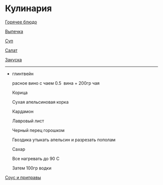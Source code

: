# Кулинария

[Горячее блюдо](%D0%9A%D1%83%D0%BB%D0%B8%D0%BD%D0%B0%D1%80%D0%B8%D1%8F%20446bdb8cc4be46479ab2cf1783c0feaf/%D0%93%D0%BE%D1%80%D1%8F%D1%87%D0%B5%D0%B5%20%D0%B1%D0%BB%D1%8E%D0%B4%D0%BE%2032f76a0d25ef4624b1ddddcd4505d47b.csv)

[Выпечка](%D0%9A%D1%83%D0%BB%D0%B8%D0%BD%D0%B0%D1%80%D0%B8%D1%8F%20446bdb8cc4be46479ab2cf1783c0feaf/%D0%92%D1%8B%D0%BF%D0%B5%D1%87%D0%BA%D0%B0%209ebb357c66c049f89ba93728dd432fe7.csv)

[Суп](%D0%9A%D1%83%D0%BB%D0%B8%D0%BD%D0%B0%D1%80%D0%B8%D1%8F%20446bdb8cc4be46479ab2cf1783c0feaf/%D0%A1%D1%83%D0%BF%20fd39686dadb849b99f26aded232f97e1.csv)

[Салат](%D0%9A%D1%83%D0%BB%D0%B8%D0%BD%D0%B0%D1%80%D0%B8%D1%8F%20446bdb8cc4be46479ab2cf1783c0feaf/%D0%A1%D0%B0%D0%BB%D0%B0%D1%82%205f378af72c2d438baa4b76de5cd9d394.csv)

[Закуска](%D0%9A%D1%83%D0%BB%D0%B8%D0%BD%D0%B0%D1%80%D0%B8%D1%8F%20446bdb8cc4be46479ab2cf1783c0feaf/%D0%97%D0%B0%D0%BA%D1%83%D1%81%D0%BA%D0%B0%206fbd0401ff854e62a6057d1282d3e087.csv)

---

- глинтвейн
    
    расное вино с чаем 0.5  вина + 200гр чая
    
    Корица
    
    Сухая апельсиновая корка
    
    Кардамон
    
    Лавровый лист
    
    Черный перец горошком
    
    Гвоздика утыкать апельсин и разрезать пополам
    
    Сахар
    
    Все нагревать до 90 С
    
    Затем 100гр водки
    

[Соус и приправы](%D0%9A%D1%83%D0%BB%D0%B8%D0%BD%D0%B0%D1%80%D0%B8%D1%8F%20446bdb8cc4be46479ab2cf1783c0feaf/%D0%A1%D0%BE%D1%83%D1%81%20%D0%B8%20%D0%BF%D1%80%D0%B8%D0%BF%D1%80%D0%B0%D0%B2%D1%8B%20a0bcc58029b54f8b879eabbe48bf361d.md)
